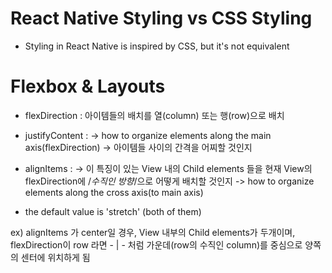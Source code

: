 # React Native Styling vs CSS Styling
- Styling in React Native is inspired by CSS, but it's not equivalent


# Flexbox & Layouts
- flexDirection : 아이템들의 배치를 열(column) 또는 행(row)으로 배치

- justifyContent : 
-> how to organize elements along the main axis(flexDirection)
-> 아이템들 사이의 간격을 어찌할 것인지

- alignItems : 
-> 이 특징이 있는 View 내의 Child elements 들을 현재 View의 flexDirection에 /*수직인 방향*/으로 어떻게 배치할 것인지
-> how to organize elements along the cross axis(to main axis)

* the default value is 'stretch' (both of them)

ex) alignItems 가 center일 경우, View 내부의 Child elements가 두개이며, flexDirection이 row 라면 - | - 처럼 가운데(row의 수직인 column)를 중심으로 양쪽의 센터에 위치하게 됨

